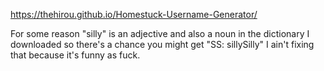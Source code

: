https://thehirou.github.io/Homestuck-Username-Generator/

For some reason "silly" is an adjective and also a noun in the dictionary I downloaded so there's a chance you might get "SS: sillySilly" I ain't fixing that because it's funny as fuck.
